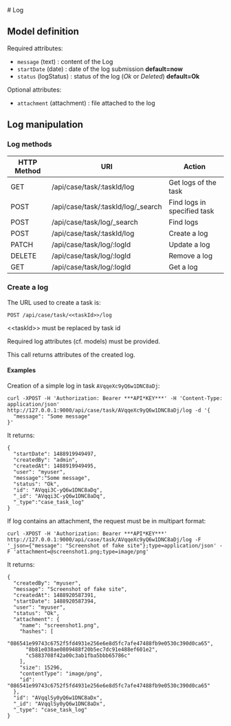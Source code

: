 # Log

## Model definition

Required attributes:
 - `message` (text) : content of the Log
 - `startDate` (date) : date of the log submission **default=now**
 - `status` (logStatus) : status of the log (*Ok* or *Deleted*) **default=Ok**

Optional attributes:
 - `attachment` (attachment) : file attached to the log

## Log manipulation

### Log methods

|HTTP Method |URI                                     |Action                                |
|------------|----------------------------------------|--------------------------------------|
|GET         |/api/case/task/:taskId/log              |Get logs of the task                  |
|POST        |/api/case/task/:taskId/log/_search      |Find logs in specified task           |
|POST        |/api/case/task/log/_search              |Find logs                             |
|POST        |/api/case/task/:taskId/log              |Create a log                          |
|PATCH       |/api/case/task/log/:logId               |Update a log                          |
|DELETE      |/api/case/task/log/:logId               |Remove a log                          |
|GET         |/api/case/task/log/:logId               |Get a log                             |

### Create a log
The URL used to create a task is:
```
POST /api/case/task/<<taskId>>/log
```
\<\<taskId\>\> must be replaced by task id

Required log attributes (cf. models) must be provided.

This call returns attributes of the created log.

#### Examples
Creation of a simple log in task `AVqqeXc9yQ6w1DNC8aDj`:
```
curl -XPOST -H 'Authorization: Bearer ***API*KEY***' -H 'Content-Type: application/json' http://127.0.0.1:9000/api/case/task/AVqqeXc9yQ6w1DNC8aDj/log -d '{
  "message": "Some message"
}'
```
It returns:
```
{
  "startDate": 1488919949497,
  "createdBy": "admin",
  "createdAt": 1488919949495,
  "user": "myuser",
  "message":"Some message",
  "status": "Ok",
  "id": "AVqqi3C-yQ6w1DNC8aDq",
  "_id": "AVqqi3C-yQ6w1DNC8aDq",
  "_type":"case_task_log"
}
```

If log contains an attachment, the request must be in multipart format:
```
curl -XPOST -H 'Authorization: Bearer ***API*KEY***' http://127.0.0.1:9000/api/case/task/AVqqeXc9yQ6w1DNC8aDj/log -F '_json={"message": "Screenshot of fake site"};type=application/json' -F 'attachment=@screenshot1.png;type=image/png'
```
It returns:
```
{
  "createdBy": "myuser",
  "message": "Screenshot of fake site",
  "createdAt": 1488920587391,
  "startDate": 1488920587394,
  "user": "myuser",
  "status": "Ok",
  "attachment": {
    "name": "screenshot1.png",
    "hashes": [
      "086541e99743c6752f5fd4931e256e6e8d5fc7afe47488fb9e0530c390d0ca65",
      "8b81e038ae0809488f20b5ec7dc91e488ef601e2",
      "c5883708f42a00c3ab1fba5bbb65786c"
    ],
    "size": 15296,
    "contentType": "image/png",
    "id": "086541e99743c6752f5fd4931e256e6e8d5fc7afe47488fb9e0530c390d0ca65"
  },
  "id": "AVqqlSy0yQ6w1DNC8aDx",
  "_id": "AVqqlSy0yQ6w1DNC8aDx",
  "_type": "case_task_log"
}
```
